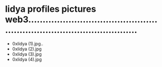 # lidya profiles pictures web3...........................................................................................
- 0xlidya (1).jpg..
- 0xlidya (2).jpg
- 0xlidya (3).jpg
- 0xlidya (4).jpg
